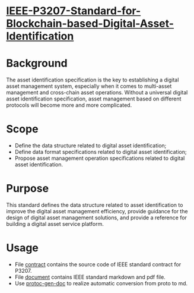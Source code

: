# [IEEE-P3207-Standard-for-Blockchain-based-Digital-Asset-Identification](https://github.com/AElfProject/IEEE-P3207-Digital-Asset-Identification)

# Background

The asset identification specification is the key to establishing a digital asset management system, especially when it comes to multi-asset management and cross-chain asset operations. Without a universal digital asset identification specification, asset management based on different protocols will become more and more complicated.

# Scope
* Define the data structure related to digital asset identification;
* Define data format specifications related to digital asset identification;
* Propose asset management operation specifications related to digital asset identification.

# Purpose
This standard defines the data structure related to asset identification to improve the digital asset management efficiency, provide guidance for the design of digital asset management solutions, and provide a reference for building a digital asset service platform.

# Usage

* File [contract](https://github.com/AElfProject/IEEE-P3207-Digital-Asset-Identification/contract) contains the source code of IEEE standard contract for P3207.
* File [document](https://github.com/AElfProject/IEEE-P3207-Digital-Asset-Identification/document) contains IEEE standard markdown and pdf file.
* Use [protoc-gen-doc](https://github.com/pseudomuto/protoc-gen-doc/releases) to realize automatic conversion from proto to md.

